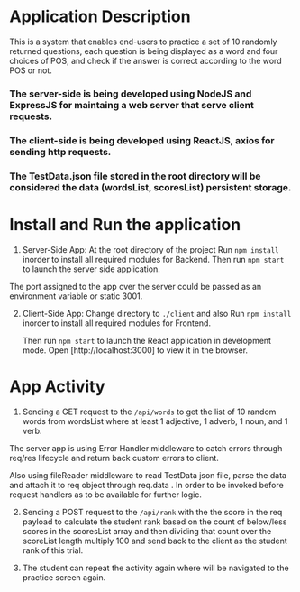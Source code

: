 # Application Description

This is a system that enables end-users to practice a set of 10 randomly returned questions, each question is being displayed as a word and four choices of POS, and check if the answer is correct according to the word POS or not.

### The server-side is being developed using NodeJS and ExpressJS for maintaing a web server that serve client requests.

### The client-side is being developed using ReactJS, axios for sending http requests.

### The TestData.json file stored in the root directory will be considered the data (wordsList, scoresList) persistent storage.


# Install and Run the application

1) Server-Side App:
  At the root directory of the project Run `npm install` inorder to install all required modules for Backend.
  Then run `npm start` to launch the server side application.

  The port assigned to the app over the server could be passed as an environment variable or static 3001.

2) Client-Side App: 
   Change directory to `./client` and also Run `npm install` inorder to install all required modules for Frontend.

   Then run `npm start` to launch the React application in development mode.
   Open [http://localhost:3000] to view it in the browser.

# App Activity
 
1) Sending a GET request to the `/api/words` to get the list of 10 random words from wordsList where at least 1 adjective, 1 adverb, 1 noun, and 1 verb.

The server app is using Error Handler middleware to catch errors through req/res lifecycle and return back custom errors to client.

Also using fileReader middleware to read TestData json file, parse the data and attach it to req object through req.data . In order to be invoked before request handlers as to be available for further logic. 

2) Sending a POST request to the `/api/rank` with the the score in the req payload to calculate the student rank based on the count of below/less scores in the scoresList array and then dividing that count over the scoreList length multiply 100 and send back to the client as the student rank of this trial.

3) The student can repeat the activity again where will be navigated to the practice screen again.
